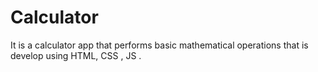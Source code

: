 # Calculator
It is a calculator app that performs basic mathematical operations that is develop using HTML, CSS , JS .

